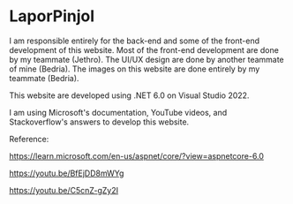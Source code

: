 # LaporPinjol

I am responsible entirely for the back-end and some of the front-end development of this website. Most of the front-end development are done by my teammate (Jethro). The UI/UX design are done by another teammate of mine (Bedria). The images on this website are done entirely by my teammate (Bedria).

This website are developed using .NET 6.0 on Visual Studio 2022.

I am using Microsoft's documentation, YouTube videos, and Stackoverflow's answers to develop this website.

Reference:

https://learn.microsoft.com/en-us/aspnet/core/?view=aspnetcore-6.0

https://youtu.be/BfEjDD8mWYg

https://youtu.be/C5cnZ-gZy2I
